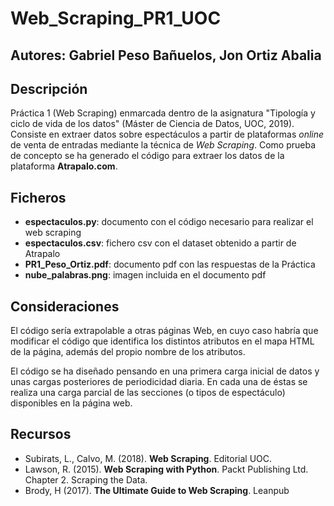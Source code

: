 # Web_Scraping_PR1_UOC

## Autores: Gabriel Peso Bañuelos, Jon Ortiz Abalia

## Descripción

Práctica 1 (Web Scraping) enmarcada dentro de la asignatura "Tipología y ciclo de vida de los datos" (Máster de Ciencia de Datos, UOC, 2019). Consiste en extraer datos sobre espectáculos a partir de plataformas *online* de venta de entradas mediante la técnica de *Web Scraping*. Como prueba de concepto se ha generado el código para extraer los datos de la plataforma **Atrapalo.com**.

## Ficheros

- **espectaculos.py**: documento con el código necesario para realizar el web scraping
- **espectaculos.csv**: fichero csv con el dataset obtenido a partir de Atrapalo
- **PR1_Peso_Ortiz.pdf**: documento pdf con las respuestas de la Práctica
- **nube_palabras.png**: imagen incluida en el documento pdf

## Consideraciones

El código sería extrapolable a otras páginas Web, en cuyo caso habría que modificar el código que identifica los distintos atributos en el mapa HTML de la página, además del propio nombre de los atributos.

El código se ha diseñado pensando en una primera carga inicial de datos y unas cargas posteriores de periodicidad diaria. En cada una de éstas se realiza una carga parcial de las secciones (o tipos de espectáculo) disponibles en la página web.

## Recursos

* Subirats, L., Calvo, M. (2018). **Web Scraping**. Editorial UOC.
* Lawson, R. (2015). **Web Scraping with Python**. Packt Publishing Ltd. Chapter 2. Scraping the Data.
* Brody, H (2017). **The Ultimate Guide to Web Scraping**. Leanpub



